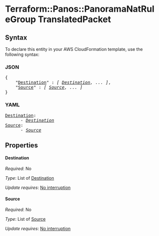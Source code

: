 # Terraform::Panos::PanoramaNatRuleGroup TranslatedPacket

## Syntax

To declare this entity in your AWS CloudFormation template, use the following syntax:

### JSON

<pre>
{
    "<a href="#destination" title="Destination">Destination</a>" : <i>[ <a href="translatedpacket-destination.md">Destination</a>, ... ]</i>,
    "<a href="#source" title="Source">Source</a>" : <i>[ <a href="translatedpacket-source.md">Source</a>, ... ]</i>
}
</pre>

### YAML

<pre>
<a href="#destination" title="Destination">Destination</a>: <i>
      - <a href="translatedpacket-destination.md">Destination</a></i>
<a href="#source" title="Source">Source</a>: <i>
      - <a href="translatedpacket-source.md">Source</a></i>
</pre>

## Properties

#### Destination

_Required_: No

_Type_: List of <a href="translatedpacket-destination.md">Destination</a>

_Update requires_: [No interruption](https://docs.aws.amazon.com/AWSCloudFormation/latest/UserGuide/using-cfn-updating-stacks-update-behaviors.html#update-no-interrupt)

#### Source

_Required_: No

_Type_: List of <a href="translatedpacket-source.md">Source</a>

_Update requires_: [No interruption](https://docs.aws.amazon.com/AWSCloudFormation/latest/UserGuide/using-cfn-updating-stacks-update-behaviors.html#update-no-interrupt)

